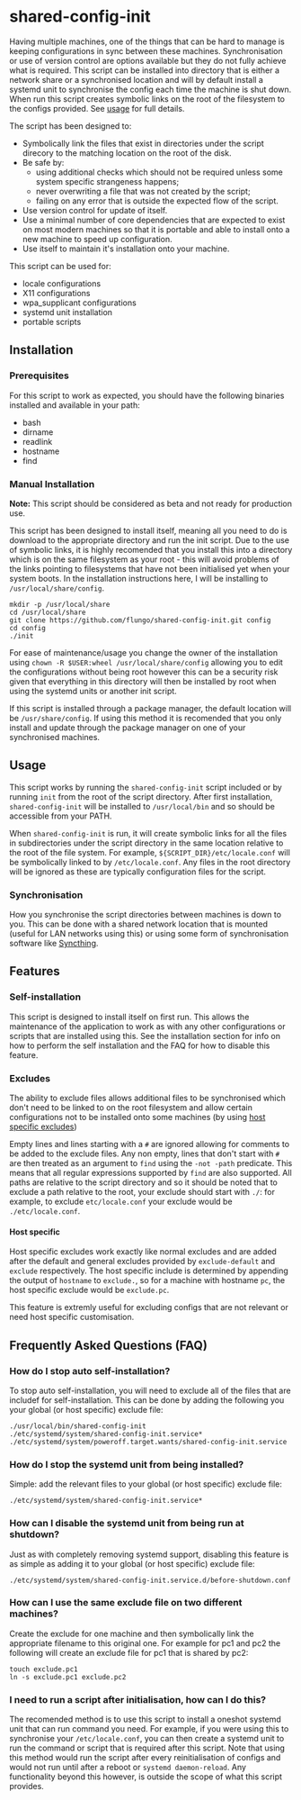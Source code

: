 # shared-config-init

Having multiple machines, one of the things that can be hard to manage is keeping configurations in sync between these machines. Synchronisation or use of version control are options available but they do not fully achieve what is required. This script can be installed into directory that is either a network share or a synchronised location and will by default install a systemd unit to synchronise the config each time the machine is shut down. When run this script creates symbolic links on the root of the filesystem to the configs provided. See [usage](#usage) for full details.

The script has been designed to:
- Symbolically link the files that exist in directories under the script direcory to the matching location on the root of the disk.
- Be safe by:
  - using additional checks which should not be required unless some system specific strangeness happens;
  - never overwriting a file that was not created by the script;
  - failing on any error that is outside the expected flow of the script.
- Use version control for update of itself.
- Use a minimal number of core dependencies that are expected to exist on most modern machines so that it is portable and able to install onto a new machine to speed up configuration.
- Use itself to maintain it's installation onto your machine.

This script can be used for:
- locale configurations
- X11 configurations
- wpa_supplicant configurations
- systemd unit installation
- portable scripts

## Installation

### Prerequisites

For this script to work as expected, you should have the following binaries installed and available in your path:

- bash
- dirname
- readlink
- hostname
- find

### Manual Installation

**Note:** This script should be considered as beta and not ready for production use.

This script has been designed to install itself, meaning all you need to do is download to the appropriate directory and run the init script. Due to the use of symbolic links, it is highly recomended that you install this into a directory which is on the same filesystem as your root - this will avoid problems of the links pointing to filesystems that have not been initialised yet when your system boots. In the installation instructions here, I will be installing to `/usr/local/share/config`.

```
mkdir -p /usr/local/share
cd /usr/local/share
git clone https://github.com/flungo/shared-config-init.git config
cd config
./init
```

For ease of maintenance/usage you change the owner of the installation using `chown -R $USER:wheel /usr/local/share/config` allowing you to edit the configurations without being root however this can be a security risk given that everything in this directory will then be installed by root when using the systemd units or another init script.

If this script is installed through a package manager, the default location will be `/usr/share/config`. If using this method it is recomended that you only install and update through the package manager on one of your synchronised machines.

## Usage

This script works by running the `shared-config-init` script included or by running `init` from the root of the script directory. After first installation, `shared-config-init` will be installed to `/usr/local/bin` and so should be accessible from your PATH.

When `shared-config-init` is run, it will create symbolic links for all the files in subdirectories under the script directory in the same location relative to the root of the file system. For example, `${SCRIPT_DIR}/etc/locale.conf` will be symbolically linked to by `/etc/locale.conf`. Any files in the root directory will be ignored as these are typically configuration files for the script.

### Synchronisation

How you synchronise the script directories between machines is down to you. This can be done with a shared network location that is mounted (useful for LAN networks using this) or using some form of synchronisation software like [Syncthing](https://syncthing.net/).

## Features

### Self-installation

This script is designed to install itself on first run. This allows the maintenance of the application to work as with any other configurations or scripts that are installed using this. See the installation section for info on how to perform the self installation and the FAQ for how to disable this feature.

### Excludes

The ability to exclude files allows additional files to be synchronised which don't need to be linked to on the root filesystem and allow certain configurations not to be installed onto some machines (by using [host specific excludes](#host-specific-excludes))

Empty lines and lines starting with a `#` are ignored allowing for comments to be added to the exclude files. Any non empty, lines that don't start with `#` are then treated as an argument to `find` using the `-not -path` predicate. This means that all regular expressions supported by `find` are also supported. All paths are relative to the script directory and so it should be noted that to exclude a path relative to the root, your exclude should start with `./`: for example, to exclude `etc/locale.conf` your exclude would be `./etc/locale.conf`.

#### Host specific

Host specific excludes work exactly like normal excludes and are added after the default and general excludes provided by `exclude-default` and `exclude` respectively. The host specific include is determined by appending the output of `hostname` to `exclude.`, so for a machine with hostname `pc`, the host specific exclude would be `exclude.pc`.

This feature is extremly useful for excluding configs that are not relevant or need host specific customisation.

## Frequently Asked Questions (FAQ)

### How do I stop auto self-installation?

To stop auto self-installation, you will need to exclude all of the files that are includef for self-installation. This can be done by adding the following you your global (or host specific) exclude file:

```
./usr/local/bin/shared-config-init
./etc/systemd/system/shared-config-init.service*
./etc/systemd/system/poweroff.target.wants/shared-config-init.service
```

### How do I stop the systemd unit from being installed?

Simple: add the relevant files to your global (or host specific) exclude file:

```
./etc/systemd/system/shared-config-init.service*
```

### How can I disable the systemd unit from being run at shutdown?

Just as with completely removing systemd support, disabling this feature is as simple as adding it to your global (or host specific) exclude file:

```
./etc/systemd/system/shared-config-init.service.d/before-shutdown.conf
```

### How can I use the same exclude file on two different machines?

Create the exclude for one machine and then symbolically link the appropriate filename to this original one. For example for pc1 and pc2 the following will create an exclude file for pc1 that is shared by pc2:

```
touch exclude.pc1
ln -s exclude.pc1 exclude.pc2
```

### I need to run a script after initialisation, how can I do this?

The recomended method is to use this script to install a oneshot systemd unit that can run command you need. For example, if you were using this to synchronise your `/etc/locale.conf`, you can then create a systemd unit to run the command or script that is required after this script. Note that using this method would run the script after every reinitialisation of configs and would not run until after a reboot or `systemd daemon-reload`. Any functionality beyond this however, is outside the scope of what this script provides.
